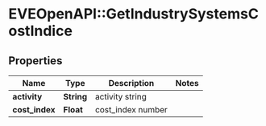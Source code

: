 # EVEOpenAPI::GetIndustrySystemsCostIndice

## Properties
Name | Type | Description | Notes
------------ | ------------- | ------------- | -------------
**activity** | **String** | activity string | 
**cost_index** | **Float** | cost_index number | 


